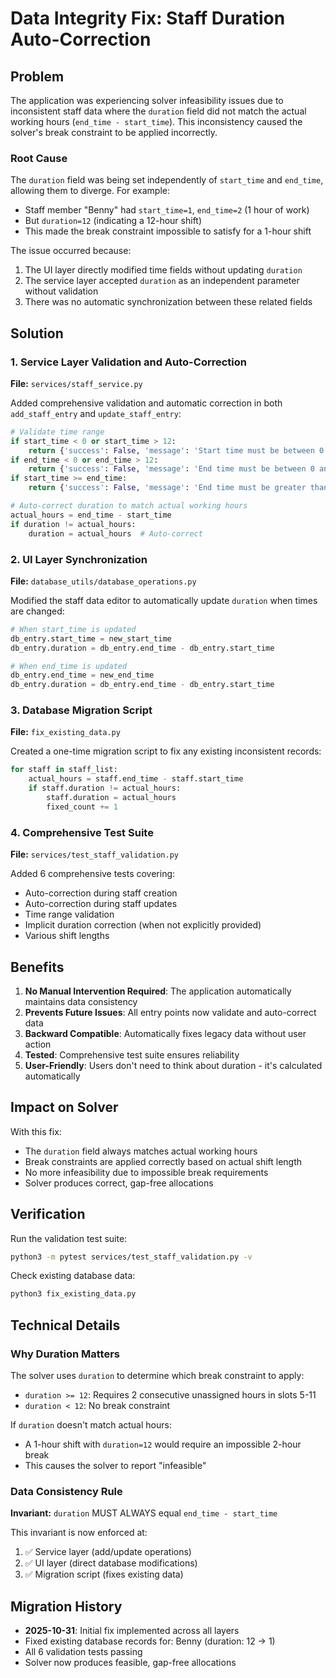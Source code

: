 # Data Integrity Fix: Staff Duration Auto-Correction

## Problem

The application was experiencing solver infeasibility issues due to inconsistent staff data where the `duration` field did not match the actual working hours (`end_time - start_time`). This inconsistency caused the solver's break constraint to be applied incorrectly.

### Root Cause

The `duration` field was being set independently of `start_time` and `end_time`, allowing them to diverge. For example:
- Staff member "Benny" had `start_time=1`, `end_time=2` (1 hour of work)
- But `duration=12` (indicating a 12-hour shift)
- This made the break constraint impossible to satisfy for a 1-hour shift

The issue occurred because:
1. The UI layer directly modified time fields without updating `duration`
2. The service layer accepted `duration` as an independent parameter without validation
3. There was no automatic synchronization between these related fields

## Solution

### 1. Service Layer Validation and Auto-Correction

**File:** `services/staff_service.py`

Added comprehensive validation and automatic correction in both `add_staff_entry` and `update_staff_entry`:

```python
# Validate time range
if start_time < 0 or start_time > 12:
    return {'success': False, 'message': 'Start time must be between 0 and 12.'}
if end_time < 0 or end_time > 12:
    return {'success': False, 'message': 'End time must be between 0 and 12.'}
if start_time >= end_time:
    return {'success': False, 'message': 'End time must be greater than start time.'}

# Auto-correct duration to match actual working hours
actual_hours = end_time - start_time
if duration != actual_hours:
    duration = actual_hours  # Auto-correct
```

### 2. UI Layer Synchronization

**File:** `database_utils/database_operations.py`

Modified the staff data editor to automatically update `duration` when times are changed:

```python
# When start_time is updated
db_entry.start_time = new_start_time
db_entry.duration = db_entry.end_time - db_entry.start_time

# When end_time is updated
db_entry.end_time = new_end_time
db_entry.duration = db_entry.end_time - db_entry.start_time
```

### 3. Database Migration Script

**File:** `fix_existing_data.py`

Created a one-time migration script to fix any existing inconsistent records:

```python
for staff in staff_list:
    actual_hours = staff.end_time - staff.start_time
    if staff.duration != actual_hours:
        staff.duration = actual_hours
        fixed_count += 1
```

### 4. Comprehensive Test Suite

**File:** `services/test_staff_validation.py`

Added 6 comprehensive tests covering:
- Auto-correction during staff creation
- Auto-correction during staff updates
- Time range validation
- Implicit duration correction (when not explicitly provided)
- Various shift lengths

## Benefits

1. **No Manual Intervention Required**: The application automatically maintains data consistency
2. **Prevents Future Issues**: All entry points now validate and auto-correct data
3. **Backward Compatible**: Automatically fixes legacy data without user action
4. **Tested**: Comprehensive test suite ensures reliability
5. **User-Friendly**: Users don't need to think about duration - it's calculated automatically

## Impact on Solver

With this fix:
- The `duration` field always matches actual working hours
- Break constraints are applied correctly based on actual shift length
- No more infeasibility due to impossible break requirements
- Solver produces correct, gap-free allocations

## Verification

Run the validation test suite:
```bash
python3 -m pytest services/test_staff_validation.py -v
```

Check existing database data:
```bash
python3 fix_existing_data.py
```

## Technical Details

### Why Duration Matters

The solver uses `duration` to determine which break constraint to apply:
- `duration >= 12`: Requires 2 consecutive unassigned hours in slots 5-11
- `duration < 12`: No break constraint

If `duration` doesn't match actual hours:
- A 1-hour shift with `duration=12` would require an impossible 2-hour break
- This causes the solver to report "infeasible"

### Data Consistency Rule

**Invariant:** `duration` MUST ALWAYS equal `end_time - start_time`

This invariant is now enforced at:
1. ✅ Service layer (add/update operations)
2. ✅ UI layer (direct database modifications)
3. ✅ Migration script (fixes existing data)

## Migration History

- **2025-10-31**: Initial fix implemented across all layers
- Fixed existing database records for: Benny (duration: 12 → 1)
- All 6 validation tests passing
- Solver now produces feasible, gap-free allocations

